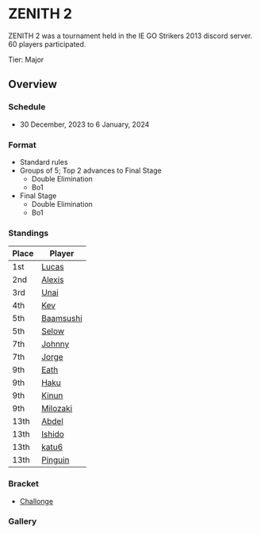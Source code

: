 # ZENITH 2

ZENITH 2 was a tournament held in the IE GO Strikers 2013 discord server.
60 players participated.

Tier: Major

## Overview

### Schedule
- 30 December, 2023 to 6 January, 2024

### Format
- Standard rules
- Groups of 5; Top 2 advances to Final Stage
  - Double Elimination
  - Bo1 
- Final Stage
  - Double Elimination
  - Bo1

### Standings

|Place|Player|
|-|-|
|1st|[Lucas](../../players/spanish/lucas.md)|
|2nd|[Alexis](../../players/french/alexisl.md)|
|3rd|[Unai](../../players/spanish/unaii.md)|
|4th|[Kev](../../players/french/kevnox.md)|
|5th|[Baamsushi](../../players/indonesian/baamsushi.md)|
|5th|[Selow](../../players/french/$elow.md)|
|7th|[Johnny](../../players/spanish/johnny.md)|
|7th|[Jorge](../../players/spanish/jorge.md)|
|9th|[Eath](../../players/belgian/eath.md)|
|9th|[Haku](../../players/german/haku.md)|
|9th|[Kinun](../../players/belgian/kinun.md)|
|9th|[Milozaki](../../players/german/milozaki.md)|
|13th|[Abdel](../../players/french/abdel.md)|
|13th|[Ishido](../../players/french/ishido.md)|
|13th|[katu6](../../players/japanese/katu6.md)|
|13th|[Pinguin](../../players/french/pinguin.md)|

### Bracket
- [Challonge](https://challonge.com/qbji2btt)

### Gallery